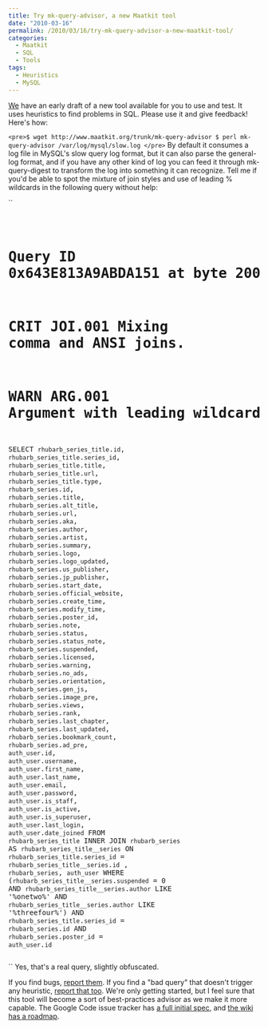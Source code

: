 ```yaml
---
title: Try mk-query-advisor, a new Maatkit tool
date: "2010-03-16"
permalink: /2010/03/16/try-mk-query-advisor-a-new-maatkit-tool/
categories:
  - Maatkit
  - SQL
  - Tools
tags:
  - Heuristics
  - MySQL
---
```

[We][1] have an early draft of a new tool available for you to use and test. It uses heuristics to find problems in SQL. Please use it and give feedback! Here's how:

`<pre>$ wget http://www.maatkit.org/trunk/mk-query-advisor
$ perl mk-query-advisor /var/log/mysql/slow.log
</pre>` 
By default it consumes a log file in MySQL's slow query log format, but it can also parse the general-log format, and if you have any other kind of log you can feed it through mk-query-digest to transform the log into something it can recognize. Tell me if you'd be able to spot the mixture of join styles and use of leading % wildcards in the following query without help:

``<pre>
# Query ID 0x643E813A9ABDA151 at byte 2001701
# CRIT JOI.001 Mixing comma and ANSI joins.
# WARN ARG.001 Argument with leading wildcard.
SELECT `rhubarb_series_title`.`id`, `rhubarb_series_title`.`series_id`,
`rhubarb_series_title`.`title`, `rhubarb_series_title`.`url`,
`rhubarb_series_title`.`type`, `rhubarb_series`.`id`, `rhubarb_series`.`title`,
`rhubarb_series`.`alt_title`, `rhubarb_series`.`url`, `rhubarb_series`.`aka`,
`rhubarb_series`.`author`, `rhubarb_series`.`artist`,
`rhubarb_series`.`summary`, `rhubarb_series`.`logo`,
`rhubarb_series`.`logo_updated`, `rhubarb_series`.`us_publisher`,
`rhubarb_series`.`jp_publisher`, `rhubarb_series`.`start_date`,
`rhubarb_series`.`official_website`, `rhubarb_series`.`create_time`,
`rhubarb_series`.`modify_time`, `rhubarb_series`.`poster_id`,
`rhubarb_series`.`note`, `rhubarb_series`.`status`,
`rhubarb_series`.`status_note`, `rhubarb_series`.`suspended`,
`rhubarb_series`.`licensed`, `rhubarb_series`.`warning`,
`rhubarb_series`.`no_ads`, `rhubarb_series`.`orientation`,
`rhubarb_series`.`gen_js`, `rhubarb_series`.`image_pre`,
`rhubarb_series`.`views`, `rhubarb_series`.`rank`,
`rhubarb_series`.`last_chapter`, `rhubarb_series`.`last_updated`,
`rhubarb_series`.`bookmark_count`, `rhubarb_series`.`ad_pre`, `auth_user`.`id`,
`auth_user`.`username`, `auth_user`.`first_name`, `auth_user`.`last_name`,
`auth_user`.`email`, `auth_user`.`password`, `auth_user`.`is_staff`,
`auth_user`.`is_active`, `auth_user`.`is_superuser`, `auth_user`.`last_login`,
`auth_user`.`date_joined` FROM `rhubarb_series_title` INNER JOIN
`rhubarb_series` AS `rhubarb_series_title__series` ON
`rhubarb_series_title`.`series_id` = `rhubarb_series_title__series`.`id` ,
`rhubarb_series`,  `auth_user` WHERE (`rhubarb_series_title__series`.`suspended`
= 0 AND `rhubarb_series_title__series`.`author` LIKE '%onetwo%' AND
`rhubarb_series_title__series`.`author` LIKE '%threefour%') AND
`rhubarb_series_title`.`series_id` = `rhubarb_series`.`id` AND
`rhubarb_series`.`poster_id` = `auth_user`.`id`
</pre>`` 
Yes, that's a real query, slightly obfuscated.

If you find bugs, [report them][2]. If you find a "bad query" that doesn't trigger any heuristic, [report that too][2]. We're only getting started, but I feel sure that this tool will become a sort of best-practices advisor as we make it more capable. The Google Code issue tracker has [a full initial spec][3], and [the wiki has a roadmap][4].

 [1]: http://www.maatkit.org/
 [2]: http://code.google.com/p/maatkit/issues/list
 [3]: http://code.google.com/p/maatkit/issues/detail?id=861
 [4]: http://code.google.com/p/maatkit/wiki/mk_query_advisor
